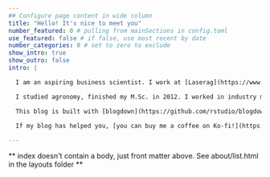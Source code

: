```yaml
---
## Configure page content in wide column
title: "Hello! It's nice to meet you"
number_featured: 0 # pulling from mainSections in config.toml
use_featured: false # if false, use most recent by date
number_categories: 0 # set to zero to exclude
show_intro: true
show_outro: false
intro: |

  I am an aspiring business scientist. I work at [Laserag](https://www.laserag.com), a consulting firm whose mission is to support the implementation of sustainable farming practices. My focus is to find insight from farming data to facilitate the work of agronomists in their advising of good management practices to farmers. I love making beautiful charts/maps, the statistical programming language R, my Australian Shepherd dog, my beautiful garden, and black tea.

  I studied agronomy, finished my M.Sc. in 2012. I worked in industry mostly doing research and helping farmers with their environmental obligations. I rediscovered R (had a brief introduction at school) in 2018 and never looked back. You can find me on [Linkedin](https://www.linkedin.com/in/johanie-fournier-agr) and [GitHub](https://github.com/jofou). 

  This blog is built with [blogdown](https://github.com/rstudio/blogdown) and [Hugo](https://gohugo.io/), and deployed using [Netlify](https://www.netlify.com/). My blog posts are released under a [Creative Commons Attribution-ShareAlike 4.0 International License](https://creativecommons.org/licenses/by-sa/4.0/). 
  
  If my blog has helped you, [you can buy me a coffee on Ko-fi!](https://ko-fi.com/johaniefournier)

---
```


** index doesn't contain a body, just front matter above.
See about/list.html in the layouts folder **
